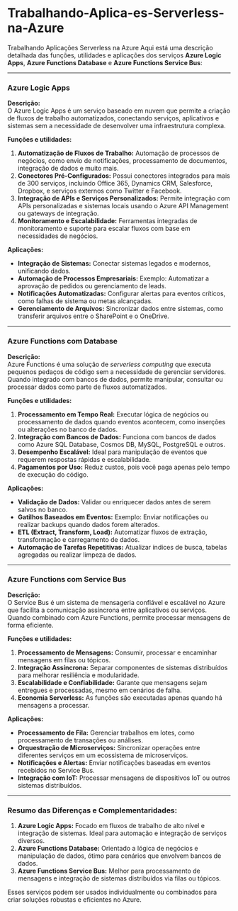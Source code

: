 # Trabalhando-Aplica-es-Serverless-na-Azure
Trabalhando Aplicações Serverless na Azure
Aqui está uma descrição detalhada das funções, utilidades e aplicações dos serviços **Azure Logic Apps**, **Azure Functions Database** e **Azure Functions Service Bus**:

---

### **Azure Logic Apps**
**Descrição:**  
O Azure Logic Apps é um serviço baseado em nuvem que permite a criação de fluxos de trabalho automatizados, conectando serviços, aplicativos e sistemas sem a necessidade de desenvolver uma infraestrutura complexa.

**Funções e utilidades:**  
1. **Automatização de Fluxos de Trabalho:** Automação de processos de negócios, como envio de notificações, processamento de documentos, integração de dados e muito mais.
2. **Conectores Pré-Configurados:** Possui conectores integrados para mais de 300 serviços, incluindo Office 365, Dynamics CRM, Salesforce, Dropbox, e serviços externos como Twitter e Facebook.
3. **Integração de APIs e Serviços Personalizados:** Permite integração com APIs personalizadas e sistemas locais usando o Azure API Management ou gateways de integração.
4. **Monitoramento e Escalabilidade:** Ferramentas integradas de monitoramento e suporte para escalar fluxos com base em necessidades de negócios.

**Aplicações:**  
- **Integração de Sistemas:** Conectar sistemas legados e modernos, unificando dados.
- **Automação de Processos Empresariais:** Exemplo: Automatizar a aprovação de pedidos ou gerenciamento de leads.
- **Notificações Automatizadas:** Configurar alertas para eventos críticos, como falhas de sistema ou metas alcançadas.
- **Gerenciamento de Arquivos:** Sincronizar dados entre sistemas, como transferir arquivos entre o SharePoint e o OneDrive.

---

### **Azure Functions com Database**
**Descrição:**  
Azure Functions é uma solução de *serverless computing* que executa pequenos pedaços de código sem a necessidade de gerenciar servidores. Quando integrado com bancos de dados, permite manipular, consultar ou processar dados como parte de fluxos automatizados.

**Funções e utilidades:**  
1. **Processamento em Tempo Real:** Executar lógica de negócios ou processamento de dados quando eventos acontecem, como inserções ou alterações no banco de dados.
2. **Integração com Bancos de Dados:** Funciona com bancos de dados como Azure SQL Database, Cosmos DB, MySQL, PostgreSQL e outros.
3. **Desempenho Escalável:** Ideal para manipulação de eventos que requerem respostas rápidas e escalabilidade.
4. **Pagamentos por Uso:** Reduz custos, pois você paga apenas pelo tempo de execução do código.

**Aplicações:**  
- **Validação de Dados:** Validar ou enriquecer dados antes de serem salvos no banco.
- **Gatilhos Baseados em Eventos:** Exemplo: Enviar notificações ou realizar backups quando dados forem alterados.
- **ETL (Extract, Transform, Load):** Automatizar fluxos de extração, transformação e carregamento de dados.
- **Automação de Tarefas Repetitivas:** Atualizar índices de busca, tabelas agregadas ou realizar limpeza de dados.

---

### **Azure Functions com Service Bus**
**Descrição:**  
O Service Bus é um sistema de mensageria confiável e escalável no Azure que facilita a comunicação assíncrona entre aplicativos ou serviços. Quando combinado com Azure Functions, permite processar mensagens de forma eficiente.

**Funções e utilidades:**  
1. **Processamento de Mensagens:** Consumir, processar e encaminhar mensagens em filas ou tópicos.
2. **Integração Assíncrona:** Separar componentes de sistemas distribuídos para melhorar resiliência e modularidade.
3. **Escalabilidade e Confiabilidade:** Garante que mensagens sejam entregues e processadas, mesmo em cenários de falha.
4. **Economia Serverless:** As funções são executadas apenas quando há mensagens a processar.

**Aplicações:**  
- **Processamento de Fila:** Gerenciar trabalhos em lotes, como processamento de transações ou análises.
- **Orquestração de Microserviços:** Sincronizar operações entre diferentes serviços em um ecossistema de microserviços.
- **Notificações e Alertas:** Enviar notificações baseadas em eventos recebidos no Service Bus.
- **Integração com IoT:** Processar mensagens de dispositivos IoT ou outros sistemas distribuídos.

---

### **Resumo das Diferenças e Complementaridades:**
1. **Azure Logic Apps:** Focado em fluxos de trabalho de alto nível e integração de sistemas. Ideal para automação e integração de serviços diversos.
2. **Azure Functions Database:** Orientado a lógica de negócios e manipulação de dados, ótimo para cenários que envolvem bancos de dados.
3. **Azure Functions Service Bus:** Melhor para processamento de mensagens e integração de sistemas distribuídos via filas ou tópicos.

Esses serviços podem ser usados individualmente ou combinados para criar soluções robustas e eficientes no Azure.
